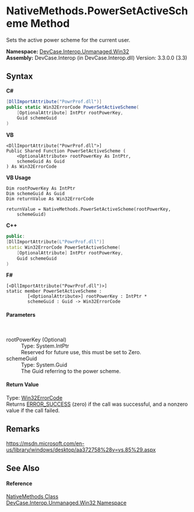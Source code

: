 # NativeMethods.PowerSetActiveScheme Method 
 

Sets the active power scheme for the current user.

**Namespace:**&nbsp;<a href="N_DevCase_Interop_Unmanaged_Win32">DevCase.Interop.Unmanaged.Win32</a><br />**Assembly:**&nbsp;DevCase.Interop (in DevCase.Interop.dll) Version: 3.3.0.0 (3.3)

## Syntax

**C#**<br />
``` C#
[DllImportAttribute("PowrProf.dll")]
public static Win32ErrorCode PowerSetActiveScheme(
	[OptionalAttribute] IntPtr rootPowerKey,
	Guid schemeGuid
)
```

**VB**<br />
``` VB
<DllImportAttribute("PowrProf.dll">]
Public Shared Function PowerSetActiveScheme ( 
	<OptionalAttribute> rootPowerKey As IntPtr,
	schemeGuid As Guid
) As Win32ErrorCode
```

**VB Usage**<br />
``` VB Usage
Dim rootPowerKey As IntPtr
Dim schemeGuid As Guid
Dim returnValue As Win32ErrorCode

returnValue = NativeMethods.PowerSetActiveScheme(rootPowerKey, 
	schemeGuid)
```

**C++**<br />
``` C++
public:
[DllImportAttribute(L"PowrProf.dll")]
static Win32ErrorCode PowerSetActiveScheme(
	[OptionalAttribute] IntPtr rootPowerKey, 
	Guid schemeGuid
)
```

**F#**<br />
``` F#
[<DllImportAttribute("PowrProf.dll")>]
static member PowerSetActiveScheme : 
        [<OptionalAttribute>] rootPowerKey : IntPtr * 
        schemeGuid : Guid -> Win32ErrorCode 

```


#### Parameters
&nbsp;<dl><dt>rootPowerKey (Optional)</dt><dd>Type: System.IntPtr<br />Reserved for future use, this must be set to Zero.</dd><dt>schemeGuid</dt><dd>Type: System.Guid<br />The Guid referring to the power scheme.</dd></dl>

#### Return Value
Type: <a href="T_DevCase_Interop_Unmanaged_Win32_Enums_Win32ErrorCode">Win32ErrorCode</a><br />Returns <a href="T_DevCase_Interop_Unmanaged_Win32_Enums_Win32ErrorCode">ERROR_SUCCESS</a> (zero) if the call was successful, and a nonzero value if the call failed.

## Remarks
<a href="https://msdn.microsoft.com/en-us/library/windows/desktop/aa372758%28v=vs.85%29.aspx" target="_blank">https://msdn.microsoft.com/en-us/library/windows/desktop/aa372758%28v=vs.85%29.aspx</a>

## See Also


#### Reference
<a href="T_DevCase_Interop_Unmanaged_Win32_NativeMethods">NativeMethods Class</a><br /><a href="N_DevCase_Interop_Unmanaged_Win32">DevCase.Interop.Unmanaged.Win32 Namespace</a><br />